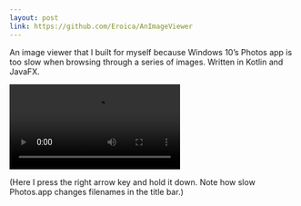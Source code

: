 ```yaml
---
layout: post
link: https://github.com/Eroica/AnImageViewer
---
```


An image viewer that I built for myself because Windows 10’s Photos app is too slow when browsing through a series of images. Written in Kotlin and JavaFX.

<video controls>
<source src="{{ '/videos/AnImageViewer.mp4' | relative_url }}">
</video>

(Here I press the right arrow key and hold it down. Note how slow Photos.app changes filenames in the title bar.)

